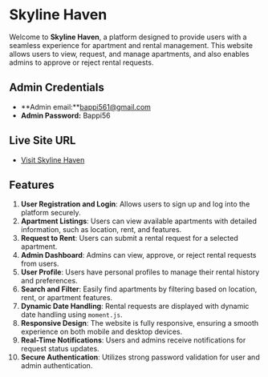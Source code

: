 # Skyline Haven

Welcome to **Skyline Haven**, a platform designed to provide users with a seamless experience for apartment and rental management. This website allows users to view, request, and manage apartments, and also enables admins to approve or reject rental requests.

## Admin Credentials

- **Admin email:**bappi561@gmail.com
- **Admin Password:** Bappi56

## Live Site URL

- [Visit Skyline Haven](https://skyline-haven-bms.web.app/)

## Features

1. **User Registration and Login**: Allows users to sign up and log into the platform securely.
2. **Apartment Listings**: Users can view available apartments with detailed information, such as location, rent, and features.
3. **Request to Rent**: Users can submit a rental request for a selected apartment.
4. **Admin Dashboard**: Admins can view, approve, or reject rental requests from users.
5. **User Profile**: Users have personal profiles to manage their rental history and preferences.
6. **Search and Filter**: Easily find apartments by filtering based on location, rent, or apartment features.
7. **Dynamic Date Handling**: Rental requests are displayed with dynamic date handling using `moment.js`.
8. **Responsive Design**: The website is fully responsive, ensuring a smooth experience on both mobile and desktop devices.
9. **Real-Time Notifications**: Users and admins receive notifications for request status updates.
10. **Secure Authentication**: Utilizes strong password validation for user and admin authentication.


